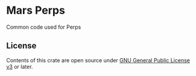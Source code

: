 
# Mars Perps

Common code used for Perps

## License

Contents of this crate are open source under [GNU General Public License v3](../../LICENSE) or later.